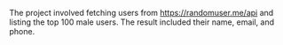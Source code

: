 The project involved fetching users from https://randomuser.me/api and listing the top 100 male users. The result included their name, email, and phone.
